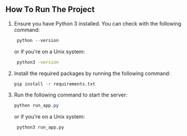 ## How To Run The Project

1. Ensure you have Python 3 installed. You can check with the following command:

    ```powershell
     python --version
    ```
   or if you're on a Unix system:
   ```bash
    python3 -version
    ``` 
2. Install the required packages by running the following command:

    ```bash
    pip install -r requirements.txt
    ```
3. Run the following command to start the server:

    ```powershell
    python run_app.py
    ```
   or if you're on a Unix system:
   ```bash
    python3 run_app.py
    ``` 
